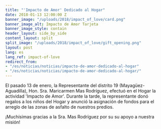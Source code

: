 ```yaml
---
title: "'Impacto de Amor' Dedicado al Hogar"
date: 2018-01-13 12:00:00 Z
banner_image: "/uploads/2018/impact_of_love/card.png"
banner_image_alt: Impacto de Amor Tarjeta
banner_image_style: contain
header_layout: side_by_side
content_layout: split
split_image: "/uploads/2018/impact_of_love/gift_opening.png"
layout: post
lang: es
lang_ref: impact-of-love
redirect_from:
- "/es/noticias/noticias/impacto-de-amor-dedicado-al-hogar"
- "/es/noticias/noticias/impacto-de-amor-dedicado-al-hogar/"
---
```


El pasado 13 de enero, la Representante del distrito 19 (Mayagüez-Aguadilla), Hon. Sra. Maricarmen Mas Rodríguez, efectuó en el Hogar la actividad 'Impacto de Amor'. Durante la tarde, la representante donó regalos a los niños del Hogar y anunció la asignación de fondos para el arreglo de las zonas de asfalto de nuestros predios.

¡Muchísimas gracias a la Sra. Mas Rodríguez por su su apoyo a nuestra misión!
